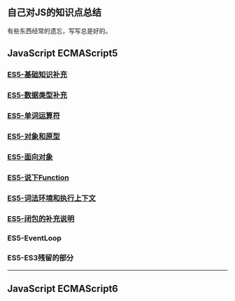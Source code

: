 ## 自己对JS的知识点总结

<!-- 虽不是科班出身，但是做前端两年以来，总感觉自己少了对知识点的梳理和总结， -->
有些东西经常的遗忘，写写总是好的。

## JavaScript ECMAScript5
### [ES5-基础知识补充](es5/es5-basic/README.md)
### [ES5-数据类型补充](es5/es5-datatype/README.md)
### [ES5-单词运算符](es5/es5-word/README.md)
### [ES5-对象和原型](es5/es5-prototype/README.md)
### [ES5-面向对象](es5/es5-object/README.md)
### [ES5-说下Function](es5/es5-function/README.md)
### [ES5-词法环境和执行上下文](es5/es5-context/README.md)
### [ES5-闭包的补充说明](es5/es5-closure/README.md)
### ES5-EventLoop
### ES5-ES3残留的部分


<!-- DOM类型声明 -->
<!-- DOM部分操作 -->
<!-- BOM部分说明 -->

---

## JavaScript ECMAScript6

<!-- 模式和设计模式 -->
<!-- 函数式 -->
<!-- Lodash源码学习 -->

<!-- 异步 -->
<!-- Vue -->